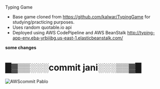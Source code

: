 Typing Game

- Base game cloned from https://github.com/kalwar/TypingGame for studying/practicing purposes.
- Uses random quotable.io api
- Deployed using AWS CodePipeline and AWS BeanStalk http://typing-app-env.eba-yrbiijbg.us-east-1.elasticbeanstalk.com/ 


**some changes**

# █▓▒▒░░░commit jani░░░▒▒▓█

![AWS](https://img.shields.io/badge/AWS-%23FF9900.svg?style=for-the-badge&logo=amazon-aws&logoColor=white)commit Pablo